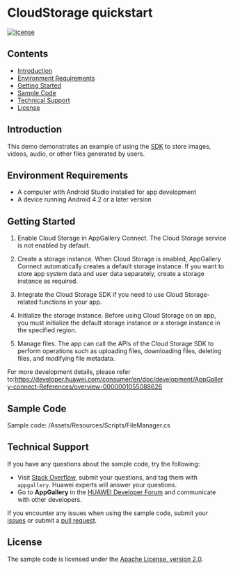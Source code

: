 # CloudStorage quickstart
[![license](https://img.shields.io/badge/license-Apache--2.0-green)](./LICENCE)

## Contents
 * [Introduction](#introduction)
 * [Environment Requirements](#environment-requirements)
 * [Getting Started](#getting-started)
 * [Sample Code](#sample-code)
 * [Technical Support](#technical-support)
 * [License](#License)

## Introduction
This demo demonstrates an example of using the [SDK](https://developer.huawei.com/consumer/en/doc/development/AppGallery-connect-Library/agc-cloudstorage-sdkdownload-android-0000001056576373) to store images, videos, audio, or other files generated by users.


## Environment Requirements
* A computer with Android Studio installed for app development
* A device running Android 4.2 or a later version

## Getting Started

1. Enable Cloud Storage in AppGallery Connect. The Cloud Storage service is not enabled by default.

2. Create a storage instance. When Cloud Storage is enabled, AppGallery Connect automatically creates a default storage instance. If you want to store app system data and user data separately, create a storage instance as required.

3. Integrate the Cloud Storage SDK if you need to use Cloud Storage-related functions in your app.

4. Initialize the storage instance. Before using Cloud Storage on an app, you must initialize the default storage instance or a storage instance in the specified region. 

5. Manage files. The app can call the APIs of the Cloud Storage SDK to perform operations such as uploading files, downloading files, deleting files, and modifying file metadata.


For more development details, please refer to:https://developer.huawei.com/consumer/en/doc/development/AppGallery-connect-References/overview-0000001055088626
## Sample Code

Sample code: /Assets/Resources/Scripts/FileManager.cs


## Technical Support
If you have any questions about the sample code, try the following:
- Visit [Stack Overflow](https://stackoverflow.com/questions/tagged/appgallery-connect), submit your questions, and tag them with `appgallery`. Huawei experts will answer your questions.
- Go to **AppGallery** in the [HUAWEI Developer Forum](https://forums.developer.huawei.com/forumPortal/en/home?fid=0101188387844930001) and communicate with other developers.

If you encounter any issues when using the sample code, submit your [issues](https://github.com/AppGalleryConnect/agc-android-demos/issues) or submit a [pull request](https://github.com/AppGalleryConnect/agc-android-demos/pulls).

## License
The sample code is licensed under the [Apache License, version 2.0](https://www.apache.org/licenses/LICENSE-2.0).

